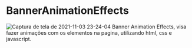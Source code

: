 # BannerAnimationEffects
![Captura de tela de 2021-11-03 23-24-04](https://user-images.githubusercontent.com/39912021/140248678-8f192f51-2c5e-4d47-a635-8a27dd966f2d.png)
Banner Animation Effects, visa fazer animações com os elementos na pagina, utilizando html, css e javascript.
